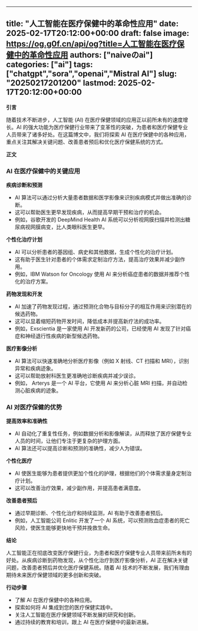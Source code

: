 
---
title: "人工智能在医疗保健中的革命性应用"
date: 2025-02-17T20:12:00+00:00
draft: false
image: https://og.g0f.cn/api/og?title=人工智能在医疗保健中的革命性应用
authors: ["naiveのai"]
categories: ["ai"]
tags: ["chatgpt","sora","openai","Mistral AI"]
slug: "20250217201200"
lastmod: 2025-02-17T20:12:00+00:00
---
**引言**

随着技术不断进步，人工智能 (AI) 在医疗保健领域的应用正以前所未有的速度增长。AI 的强大功能为医疗保健行业带来了变革性的突破，为患者和医疗保健专业人员带来了诸多好处。在这篇博文中，我们将探索 AI 在医疗保健中的各种应用，重点关注其解决关键问题、改善患者预后和优化医疗保健系统的方式。

**正文**

### AI 在医疗保健中的关键应用

**疾病诊断和预测**

* AI 算法可以通过分析大量患者数据和医学影像来识别疾病模式并做出准确的诊断。
* 这可以帮助医生更早发现疾病，从而提高早期干预和治疗的机会。
* 例如，谷歌开发的 DeepMind Health AI 系统可以分析视网膜扫描并检测出糖尿病视网膜病变，比人类眼科医生更早。

**个性化治疗计划**

* AI 可以分析患者的基因组、病史和其他数据，生成个性化的治疗计划。
* 这有助于医生针对患者的个体需求定制治疗方法，提高治疗效果并减少副作用。
* 例如，IBM Watson for Oncology 使用 AI 来分析癌症患者的数据并推荐个性化的治疗方案。

**药物发现和开发**

* AI 加速了药物发现过程，通过预测化合物与目标分子的相互作用来识别潜在的候选药物。
* 这可以显着缩短药物开发时间，降低成本并提高新疗法的成功率。
* 例如，Exscientia 是一家使用 AI 开发新药的公司，已经使用 AI 发现了针对癌症和神经退行性疾病的新型候选药物。

**医疗影像分析**

* AI 算法可以快速准确地分析医疗影像（例如 X 射线、CT 扫描和 MRI），识别异常和疾病迹象。
* 这可以帮助放射科医生更准确地诊断疾病并减少误诊。
* 例如， Arterys 是一个 AI 平台，它使用 AI 来分析心脏 MRI 扫描，并自动检测心脏疾病的迹象。

### AI 对医疗保健的优势

**提高效率和准确性**

* AI 自动化了重复性任务，例如数据分析和影像解读，从而释放了医疗保健专业人员的时间，让他们专注于更复杂的护理方面。
* AI 算法还可以提高诊断和预测的准确性，减少人为错误。

**个性化医疗**

* AI 使医生能够为患者提供更加个性化的护理，根据他们的个体需求量身定制治疗计划。
* 这可以改善治疗效果，减少副作用，并提高患者满意度。

**改善患者预后**

* 通过早期诊断、个性化治疗和持续监测，AI 有助于改善患者预后。
* 例如，人工智能公司 Enlitic 开发了一个 AI 系统，可以预测败血症患者的死亡风险，使医生能够更快地干预并挽救生命。

**结论**

人工智能正在彻底改变医疗保健行业，为患者和医疗保健专业人员带来前所未有的好处。从疾病诊断到药物发现，从个性化治疗到医疗影像分析，AI 正在解决关键问题，改善患者预后并优化医疗保健系统。随着 AI 技术的不断发展，我们有理由期待未来医疗保健领域的更多创新和突破。

**行动步骤**

* 了解 AI 在医疗保健中的各种应用。
* 探索如何将 AI 集成到您的医疗保健实践中。
* 关注人工智能在医疗保健领域不断发展的研究和创新。
* 通过持续的教育和培训，跟上 AI 在医疗保健中的最新进展。
